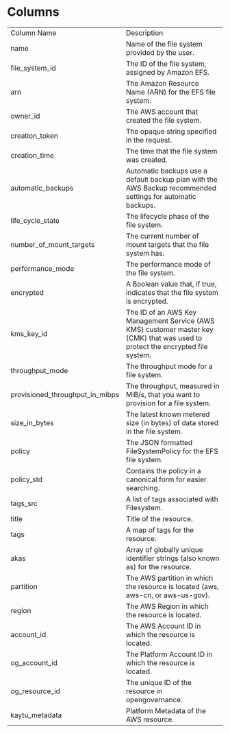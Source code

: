 # Columns  

<table>
	<tr><td>Column Name</td><td>Description</td></tr>
	<tr><td>name</td><td>Name of the file system provided by the user.</td></tr>
	<tr><td>file_system_id</td><td>The ID of the file system, assigned by Amazon EFS.</td></tr>
	<tr><td>arn</td><td>The Amazon Resource Name (ARN) for the EFS file system.</td></tr>
	<tr><td>owner_id</td><td>The AWS account that created the file system.</td></tr>
	<tr><td>creation_token</td><td>The opaque string specified in the request.</td></tr>
	<tr><td>creation_time</td><td>The time that the file system was created.</td></tr>
	<tr><td>automatic_backups</td><td>Automatic backups use a default backup plan with the AWS Backup recommended settings for automatic backups.</td></tr>
	<tr><td>life_cycle_state</td><td>The lifecycle phase of the file system.</td></tr>
	<tr><td>number_of_mount_targets</td><td>The current number of mount targets that the file system has.</td></tr>
	<tr><td>performance_mode</td><td>The performance mode of the file system.</td></tr>
	<tr><td>encrypted</td><td>A Boolean value that, if true, indicates that the file system is encrypted.</td></tr>
	<tr><td>kms_key_id</td><td>The ID of an AWS Key Management Service (AWS KMS) customer master key (CMK) that was used to protect the encrypted file system.</td></tr>
	<tr><td>throughput_mode</td><td>The throughput mode for a file system.</td></tr>
	<tr><td>provisioned_throughput_in_mibps</td><td>The throughput, measured in MiB/s, that you want to provision for a file system.</td></tr>
	<tr><td>size_in_bytes</td><td>The latest known metered size (in bytes) of data stored in the file system.</td></tr>
	<tr><td>policy</td><td>The JSON formatted FileSystemPolicy for the EFS file system.</td></tr>
	<tr><td>policy_std</td><td>Contains the policy in a canonical form for easier searching.</td></tr>
	<tr><td>tags_src</td><td>A list of tags associated with Filesystem.</td></tr>
	<tr><td>title</td><td>Title of the resource.</td></tr>
	<tr><td>tags</td><td>A map of tags for the resource.</td></tr>
	<tr><td>akas</td><td>Array of globally unique identifier strings (also known as) for the resource.</td></tr>
	<tr><td>partition</td><td>The AWS partition in which the resource is located (aws, aws-cn, or aws-us-gov).</td></tr>
	<tr><td>region</td><td>The AWS Region in which the resource is located.</td></tr>
	<tr><td>account_id</td><td>The AWS Account ID in which the resource is located.</td></tr>
	<tr><td>og_account_id</td><td>The Platform Account ID in which the resource is located.</td></tr>
	<tr><td>og_resource_id</td><td>The unique ID of the resource in opengovernance.</td></tr>
	<tr><td>kaytu_metadata</td><td>Platform Metadata of the AWS resource.</td></tr>
</table>